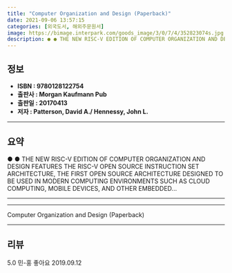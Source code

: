 ```yaml
---
title: "Computer Organization and Design (Paperback)"
date: 2021-09-06 13:57:15
categories: [외국도서, 해외주문원서]
image: https://bimage.interpark.com/goods_image/3/0/7/4/352823074s.jpg
description: ● ● THE NEW RISC-V EDITION OF COMPUTER ORGANIZATION AND DESIGN FEATURES THE RISC-V OPEN SOURCE INSTRUCTION SET ARCHITECTURE, THE FIRST OPEN SOURCE ARCHITECTUR
---
```


## **정보**

- **ISBN : 9780128122754**
- **출판사 : Morgan Kaufmann Pub**
- **출판일 : 20170413**
- **저자 : Patterson, David A./ Hennessy, John L.**

------



## **요약**

●  ●  THE NEW RISC-V EDITION OF COMPUTER ORGANIZATION AND DESIGN FEATURES THE RISC-V OPEN SOURCE INSTRUCTION SET ARCHITECTURE, THE FIRST OPEN SOURCE ARCHITECTURE DESIGNED TO BE USED IN MODERN COMPUTING ENVIRONMENTS SUCH AS CLOUD COMPUTING, MOBILE DEVICES, AND OTHER EMBEDDED... 

------



------


Computer Organization and Design (Paperback) 

------


## **리뷰** 

5.0 민-홍 좋아요 2019.09.12 <br/>